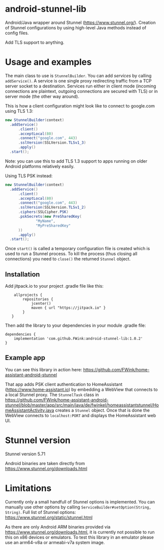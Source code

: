 # android-stunnel-lib
Android/Java wrapper around Stunnel (https://www.stunnel.org/). Creation of Stunnel configurations by using high-level Java methods instead of config files.

Add TLS support to anything.

# Usage and examples

The main class to use is `StunnelBuilder`. You can add _services_ by calling `addService()`. A service is one single proxy redirecting traffic from a TCP server socket to a destination. Services run either in client mode (incoming connections are plaintext, outgoing connections are secured with TLS) or in server mode (the other way around).

This is how a client configuration might look like to connect to google.com using TLS 1.3:
```java
new StunnelBuilder(context)
  .addService()
      .client()
      .acceptLocal(80)
      .connect("google.com", 443)
      .sslVersion(SSLVersion.TLSv1_3)
      .apply()
  .start();
```
Note: you can use this to add TLS 1.3 support to apps running on older Android platforms relatively easily.


Using TLS PSK instead:
```java
new StunnelBuilder(context)
  .addService()
      .client()
      .acceptLocal(80)
      .connect("google.com", 443)
      .sslVersion(SSLVersion.TLSv1_2)
      .ciphers(SSLCipher.PSK)
      .pskSecrets(new PreSharedKey(
              "MyName",
              "MyPreSharedKey"
      ))
      .apply()
  .start();
```

Once `start()` is called a temporary configuration file is created which is used to run a Stunnel process. To kill the process (thus closing all connections) you need to `close()` the returned `Stunnel` object.

## Installation

Add jitpack.io to your project .gradle file like this:

```
    allprojects {
        repositories {
            jcenter()
            maven { url "https://jitpack.io" }
        }
   }
```

Then add the library to your dependencies in your module .gradle file:
````
dependencies {
    implementation 'com.github.FWink:android-stunnel-lib:1.0.2'
}
````

## Example app

You can see this library in action here: https://github.com/FWink/home-assistant-android-stunnel

That app adds PSK client authentication to HomeAssistant (https://www.home-assistant.io) by embedding a WebView that connects to a local Stunnel proxy. The `StunnelTask` class in https://github.com/FWink/home-assistant-android-stunnel/blob/master/app/src/main/java/de/fwinkel/homeassistantstunnel/HomeAssistantActivity.java creates a `Stunnel` object. Once that is done the WebView connects to `localhost:PORT` and displays the HomeAssistant web UI.

# Stunnel version

Stunnel version 5.71

Android binaries are taken directly from https://www.stunnel.org/downloads.html

# Limitations

Currently only a small handfull of Stunnel options is implemented. You can manually use other options by calling `ServiceBuilder#setOption(String, String)`. Full list of Stunnel options: https://www.stunnel.org/static/stunnel.html

As there are only Android ARM binaries provided via https://www.stunnel.org/downloads.html, it is currently not possible to run this on x86 devices or emulators. To test this library in an emulator please use an arm64-v8a or armeabi-v7a system image.
